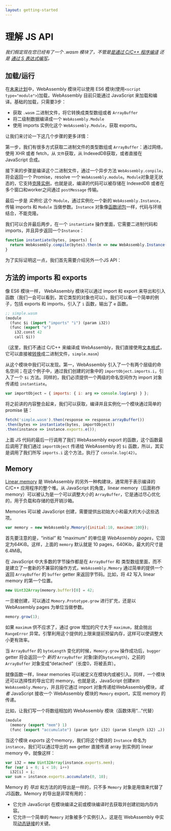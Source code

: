 ```yaml
---
layout: getting-started
---
```


# 理解 JS API

_我们假定现在您已经有了一个 .wasm 模块了，不管是[是通过 C/C++ 程序编译](/getting-started/developers-guide/) 还是 [通过 S 表达式编写](/getting-started/advanced-tools/#wabt-the-webassembly-binary-toolkit)。_

## 加载/运行

在[未来计划](/docs/future-features/)中，WebAssembly 模块可以使用 ES6 模块(使用`<script type="module">`)加载，WebAssembly 目前只能通过 JavaScript 来加载和编译。基础的加载，只需要3步：

- 获取 `.wasm` 二进制文件，将它转换成类型数组或者 `ArrayBuffer`
- 将二级制数据编译成一个 `WebAssembly.Module`
- 使用 imports 实例化这个 `WebAssembly.Module`，获取 exports。

让我们来讨论一下这几个步骤的更多详情：

第一步，我们有很多方式获取二进制文件的类型数组或 `ArrayBuffer`：通过网络，使用 XHR 或者 fetch，从 `文件`获取，从 IndexedDB获取，或者直接在 JavaScript 合成。

接下来的步骤是编译这个二进制文件，通过一个异步方法 `WebAssembly.conpile`，将会返回一个 Promise，resolve 一个 `WebAssembly.module`。`Module`对象是无状态的，它支持[克隆实例](https://developer.mozilla.org/en-US/docs/Web/API/Web_Workers_API/Structured_clone_algorithm)，也就是说，编译的代码可以被存储在 IndexedDB 或者在多个窗口和worker之间通过 `postMessage` 传输。

最后一步是 *实例化* 这个 `Module`，通过实例化一个新的 `WebAssembly.Instance`，传输 imports 和 `Module` 当做参数。`Instance` 对象像[函数闭包](https://en.wikipedia.org/wiki/Closure_(computer_programming))一样，代码与环境结合，不能克隆。

我们可以合并最后两步，在一个 `instantiate` 操作里面，它需要二进制代码和 imports，并且异步返回一个`Instance`：


```js
function instantiate(bytes, imports) {
  return WebAssembly.compile(bytes).then(m => new WebAssembly.Instance(m, imports));
}
```

为了实际证明这一点，我们首先需要介绍另外一个JS API：

## 方法的 imports 和 exports

像 ES6 模块一样， WebAssembly 模块可以通过 import 和 export 来导出和引入函数（我们一会可以看到，其它类型的对象也可以）。我们可以看一个简单的例子，包括 exports 和 imports，引入了 `i` 函数，输出了 `e` 函数。

```lisp
;; simple.wasm
(module
  (func $i (import "imports" "i") (param i32))
  (func (export "e")
    i32.const 42
    call $i))
```

（这里，我们不通过 C/C++ 来编译成 WebAssembly，我们直接使用[文本格式](/docs/text-format/)，它可以直接被[转换](/getting-started/advanced-tools/#wabt-the-webassembly-binary-toolkit)成二进制文件，`simple.masm`）

从这个模块中我们可以发现。第一，WebAssembly 引入了一个有两个层级的命名空间；在这个例子中，通过我们创建的对象中的 `importObject.imports.i`，引入了一个 `$i` 方法。同样的，我们必须提供一个两级的命名空间作为 import 对象传递给 `instantiate`。


```js
var importObject = { imports: { i: arg => console.log(arg) } };
```


将之前讲的内容整合起来，我们可以获取，编译并且实例化一个模块通过简单的 promise 链：

```js
fetch('simple.wasm').then(response => response.arrayBuffer())
.then(bytes => instantiate(bytes, importObject))
.then(instance => instance.exports.e());
```

上面 JS 代码的最后一行调用了我们 WebAssembly export 的函数，这个函数最后调用了我们通过 `importObject` 传递给 WebAssembly 的 `$i` 函数，所以，其实是调用了我们所写 `imports.i` 这个方法，执行了 `console.log(42)`。

## Memory

[Linear memory](/docs/semantics/#linear-memory) 是 WebAssembly 的另外一种构建块，通常用于表示编译的 C/C++ 应用程序的整个堆。从 JavaScript 的角度，linear memory（后面称作 memory）可以被认为是一个可以调整大小的 `ArrayBuffer`，它是通过尽心优化的，用于负载和存储的低开销沙箱。


Memories 可以被 JavaScript 创建，需要提供出初始大小和最大的大小这些选项。


```js
var memory = new WebAssembly.Memory({initial:10, maximum:100});
```


首先要注意的是，“initial” 和 “maximum” 的单位是 *WebAssembly pages*，它固定为64KiB。这样，上面的 `memory` 默认就是 10 pages，640Kib，最大的尺寸是6.4MiB。

在 JavaScript 中大多数的字节操作都是在 `ArrayBuffer` 和 类型数组里面，而不是建立了一套新的不兼容的操作方式，`WebAssembly.Memory` 通过简单的提供一个返回 `ArrayBuffer` 的 `buffer` getter 来返回字节码。比如，将 42 写入 linear memory 的第一个位置。


```js
new Uint32Array(memory.buffer)[0] = 42;
```

一旦被创建，可以通过 `Momory.Prototype.grow` 进行扩充，还是以 WebAssembly pages 为单位当做参数。

```js
memory.grow(1);
```


如果 `maximum` 供不应求了，通过 grow 增加的尺寸大于 `maximum`，就会抛出 `RangeError` 异常。引擎利用这个提供的上限来提前预留内存，这样可以使调整大小更有效率。

当 `ArrayBuffer` 的 `byteLength` 变化的时候，`Memory.grow` 操作成功后，`bugger` getter 将会返回一个 *新的* `ArrayBuffer` 对象(新的`byteLength`)，之前的 `ArrayBuffer` 对象变成“detached”（长度0，将被丢弃）。


就像函数一样，linear memories 可以被定义在模块内或被引入。同样，一个模块还可以选择性的导出它的 memory。也就是说，JavaScript 创建`新的 WebAssembly.Memory`，并且将它通过 import 对象传递给WebAssembly模块，*或者* JavaScript 接收一个 WebAssembly 模块的 `Memory` export，实现 memory 的传递。


比如，让我们写一个将数组相加的 WebAssembly 模块（函数体用“...”代替）



```lisp
(module
  (memory (export "mem") 1)
  (func (export "accumulate") (param $ptr i32) (param $length i32) …))
```


当这个模块 *exports* 这个memory，我们将这个模块的 `Instance` 命名为 `instance`，我们可以通过导出的 `mem` getter 直接传递 array 到实例的 linear memory 中，就像这样：

```js
var i32 = new Uint32Array(instance.exports.mem);
for (var i = 0; i < 10; i++)
  i32[i] = i;
var sum = instance.exports.accumulate(0, 10);
```

Memory 的 *导出* 和方法的的导出是一样的，只不多 `Memory` 对象是用值来代替了JS函数。Memory 的导出是非常有用的：

- 它允许 JavaScript 在模块编译之前或模块编译时去获取并创建初始内存内容。
- 它允许一个简单的 `Memory` 对象被多个实例引入，这是在 WebAssembly 中实现[动态链接](/docs/dynamic-linking)的关键。
